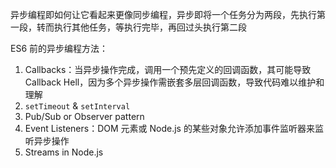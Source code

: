 异步编程即如何让它看起来更像同步编程，异步即将一个任务分为两段，先执行第一段，转而执行其他任务，等执行完毕，再回过头执行第二段

ES6 前的异步编程方法：

1. Callbacks：当异步操作完成，调用一个预先定义的回调函数，其可能导致 Callback Hell，因为多个异步操作需嵌套多层回调函数，导致代码难以维护和理解
2. `setTimeout` & `setInterval`
3. Pub/Sub or Observer pattern
4. Event Listeners：DOM 元素或 Node.js 的某些对象允许添加事件监听器来监听异步操作
5. Streams in Node.js
